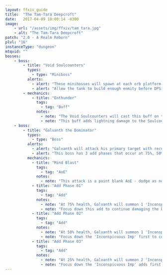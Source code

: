 ```yaml
---
layout: ffxiv_guide
title:  "The Tam-Tara Deepcroft"
date:   2017-04-09 18:00:14 -0300
image:
    - url: "/assets/img/ffxiv/tam_tara.jpg"
    - alt: "The Tam-Tara Deepcroft"
patch: "2.0 - A Realm Reborn"
plvl: "16"
instanceType: "dungeon"
mtqvid: ""
bosses:
    - boss:
        - title: "Void Soulcounters"
          types:
            - type: "Miniboss"
          alerts:
            - alert: "These minibosses will spawn at each orb platform throughout the dungeon."
            - alert: "Allow the tank to build enough enmity before DPSing them down."
        - mechanics:
            - title: "Enthunder"
              tags:
                - tag: "Buff"
              notes:
                - note: "The Void Soulcounters will cast this buff on themselves immdiately after spawning."
                - note: "This buff adds lightning damage to the Soulcounter's auto-attacks - interrupting this attack will prevent extra damage."
    - boss:
        - title: "Galvanth the Dominator"
          types:
            - type: "Boss"
          alerts:
            - alert: "Galvanth will attack his primary target with recurring 'Water' spells."
            - alert: "This boss has 3 add phases that occur at 75%, 50%, and 25% of the boss' health bar."
          mechanics:
            - title: "Mind Blast"
              tags:
                - tag: "AoE"
              notes:
                - note: "This attack is a point blank AoE - dodge as necessary."
            - title: "Add Phase 01"
              tags:
                - tag: "Add"
              notes:
                - note: "At 75% health, Galvanth will summon 1 'Inconspicuous Imp' add that will tether to him, providing him with immunity."
                - note: "Focus down this add to continue damaging the boss."
            - title: "Add Phase 02"
              tags:
                - tag: "Add"
              notes:
                - note: "At 50% health, Galvanth will summon 1 'Inconspicuous Imp' add, 2 'Skeleton Soldier' adds, and 1 'Deepcroft Miteling' add."
                - note: "Focus down the 'Inconspicuous Imp' first to continue damaging the boss."
            - title: "Add Phase 03"
              tags:
                - tag: "Add"
              notes:
                - note: "At 25% health, Galvanth will summon 2 'Inconspicuous Imp' adds, 2 'Skeleton Soldier' adds, and 2 'Deepcroft Miteling' adds."
                - note: "Focus down the 'Inconspicuous Imp' adds first to continue damaging the boss."
---
```

